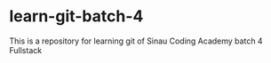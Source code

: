 # learn-git-batch-4

This is a repository for learning git of Sinau Coding Academy batch 4 Fullstack